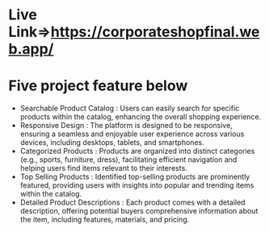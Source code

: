 #  Live Link=>https://corporateshopfinal.web.app/


# Five project feature below

- Searchable Product Catalog : Users can easily search for specific products within the catalog, enhancing the overall shopping experience.
- Responsive Design : The platform is designed to be responsive, ensuring a seamless and enjoyable user experience across various devices, including desktops, tablets, and smartphones.
- Categorized Products : Products are organized into distinct categories (e.g., sports, furniture, dress), facilitating efficient navigation and helping users find items relevant to their interests.
- Top Selling Products : Identified top-selling products are prominently featured, providing users with insights into popular and trending items within the catalog.
- Detailed Product Descriptions : Each product comes with a detailed description, offering potential buyers comprehensive information about the item, including features, materials, and pricing.

